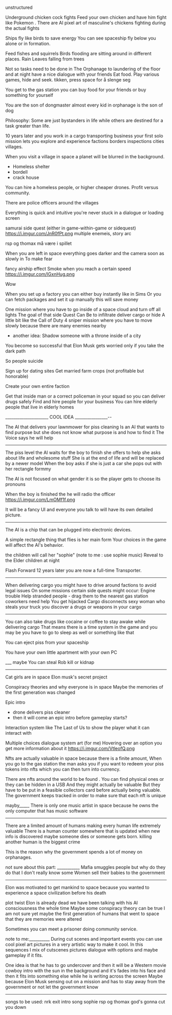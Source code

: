 unstructured

Underground chicken cock fights 
Feed your own chicken and have him fight like Pokemon . 
There are AI pixel art of masculine's chickens fighting during the actual fights

Ships fly like birds to save energy 
You can see spaceship fly below you alone or in formation. 

Feed fishes and squirrels Birds flooding are sitting around in different places. 
Rain 
Leaves falling from trees

Not so tasks need to be done in The Orphanage to laundering of the floor and at night have a nice dialogue with your friends 
Eat food. 
Play various games, hide and seek. tikken, 
press space for å slenge seg

You get to the gas station you can buy food for your friends or buy something for yourself 

You are the son of dongmaster almost every kid in orphanage is the son of dog 

Philosophy: 
Some are just bystanders in life while others are destined for a task greater than life. 

10 years later and you work in a cargo transporting business your first solo mission lets you explore and experience factions borders inspections cities villages. 



When you visit a village in space a planet will be blurred in the background. 

- Homeless shelter 
- bordell 
- crack house 


You can hire a homeless people, or higher cheaper drones. Profit versus community. 
 
There are police officers around the villages 

Everything is quick and intuitive you're never stuck in a dialogue or loading screen 

samurai side quest (either in game-within-game or sidequest) 
https://i.imgur.com/JnR0fPt.png 
multiple enemeis, story arc 

rsp og thomax må være i spillet 

When you are left in space everything goes darker and the camera soon as slowly in 
To make fear 


fancy airship effect 
Smoke when you reach a certain speed
https://i.imgur.com/IGxnHug.png 

Wow 


When you set up a factory you can either buy instantly like in Sims 
Or you can fetch packages and set it up manually this will save money 


One mission where you have to go inside of a space cloud and turn off all lights 
The goal of that side Quest Can Be to infiltrate deliver cargo or hide 
A little bit like the Call of Duty 4 sniper mission where you have to move slowly because there are many enemies nearby 
- another idea: Shadow someone with a throne inside of a city

You become so successful that Elon Musk gets worried only if you take the dark path 




So people suicide 

Sign up for dating sites 
Get married 
farm crops (not profitable but honorable) 

 
Create your own entire faction 

Get that inside man or a correct policeman in your squad so you can deliver drugs safely 
Find and hire people for your business 
You can hire elderly people that live in elderly homes 


_____________________ COOL IDEA  ________________-- 

The AI that delivers your lawnmower for piss cleaning 
Is an AI that wants to find purpose but she does not know what purpose is and how to find it
The Voice says he will help 

--------------- 
The piss level the AI waits for the boy to finish she offers to help she asks about life and wholesome stuff 
She is at the end of life and will be replaced by a newer model 
When the boy asks if she is just a car she pops out with her rectangle formmy

The AI is not focused on what gender it is so the player gets to choose its pronouns

When the boy is finished the he will radio the officer 
https://i.imgur.com/LmOMf1f.png 

It will be a fancy UI and everyone you talk to will have its own detailed picture. 



----------------

The AI is a chip that can be plugged into electronic devices. 

A simple rectangle thing that flies is her main form 
Your choices in the game will affect the AI's behavior. 

the children will call her "sophie" (note to me : use sophie music) 
Reveal to the Elder children at night

Flash Forward 12 years later you are now a full-time Transporter. 


_________________ _ 
When delivering cargo you might have to drive around factions to avoid legal issues 
 On some missions certain side quests might occur: 
Engine trouble 
Help stranded people 
    - drag them to the nearest gas station 
coworkers need help 
You get hijacked 
Cargo disconnects 
sexy woman who steals your truck 
you discover a drugs or weapons in your cargo
_________________ 

You can also take drugs like cocaine or coffee to stay awake while delivering cargo 
That means there is a time system in the game and you may be you have to go to sleep as well or something like that 

You can eject piss from your spaceship 

You have your own little apartment with your own PC 

___ maybe 
You can steal Rob kill or kidnap 
___ 

Cat girls are in space Elon musk's secret project 

Conspiracy theories and why everyone is in space 
Maybe the memories of the first generation was changed 

Epic intro 
- drone delivers piss cleaner 
- then it will come an epic intro before gameplay starts? 

Interaction system like The Last of Us to show the player what it can interact with 

Multiple choices dialogue system art  (for me) 
Hovering over an option you get more information about it
https://i.imgur.com/VtleofQ.png 

Nfts are actually valuable in space because there is a finite amount,
When you go to the gas station the man asks you if you want to redeem your piss tokens into nfts which you can then turn into currency. 

There are nfts around the world to be found . 
You can find physical ones or they can be hidden in a USB
And they might actually be valuable 
But they have to be put in a feasible collectors card before actually being valuable. 
The government keeps tracked in order to make sure that each nft is unique 

mayby_____
There is only one music artist in space because he owns the only computer that has music software 
______ 


There are a limited amount of humans making every human life extremely valuable 
There is a human counter somewhere that is updated when new info is discovered maybe someone dies or someone gets born. 
killing another human is the biggest crime 

This is the reason why the government spends a lot of money on orphanages. 

not sure about this part: ___________ 
Mafia smuggles people but why do they do that I don't really know 
some Women sell their babies to the government
____________________

Elon was motivated to get mankind to space because you wanted to experience a space civilization before his death 

plot twist Elon is already dead we have been talking with his AI consciousness the whole time 
Maybe some conspiracy theory can be true I am not sure yet maybe the first generation of humans that went to space that they are memories were altered 

Sometimes you can meet a prisoner doing community service. 

note to me:__________ 
During cut scenes and important events you can use cool pixel art pictures in a very artistic way to make it cool. 
In this sequences I mix of cutscenes pictures dialogue with options and maybe gameplay if it fits. 

One idea is that he has to go undercover and then it will be a Western movie cowboy intro with the sun in the background and it's fades into his face and then it fits into something else while he is writing across the screen 
Maybe because Elon Musk sensing out on a mission and has to stay away from the government or not let the government know
________________


songs to be used: 
nrk exit intro song 
sophie 
rsp og thomax 
god's gonna cut you down

